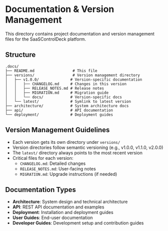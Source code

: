 # Documentation & Version Management

This directory contains project documentation and version management files for the SaaSControlDeck platform.

## Structure

```
.docs/
├── README.md                 # This file
├── versions/                 # Version management directory
│   ├── v1.0.0/              # Version-specific documentation
│   │   ├── CHANGELOG.md     # Changes in this version
│   │   ├── RELEASE_NOTES.md # Release notes
│   │   ├── MIGRATION.md     # Migration guide
│   │   └── docs/            # Version-specific docs
│   └── latest/              # Symlink to latest version
├── architecture/            # System architecture docs
├── api/                     # API documentation
└── deployment/              # Deployment guides
```

## Version Management Guidelines

- Each version gets its own directory under `versions/`
- Version directories follow semantic versioning (e.g., v1.0.0, v1.1.0, v2.0.0)
- The `latest/` directory always points to the most recent version
- Critical files for each version:
  - `CHANGELOG.md`: Detailed changes
  - `RELEASE_NOTES.md`: User-facing notes
  - `MIGRATION.md`: Upgrade instructions (if needed)

## Documentation Types

- **Architecture**: System design and technical architecture
- **API**: REST API documentation and examples
- **Deployment**: Installation and deployment guides
- **User Guides**: End-user documentation
- **Developer Guides**: Development setup and contribution guides